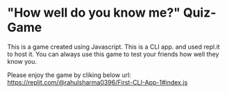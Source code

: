 # "How well do you know me?" Quiz-Game
 This is a game created using Javascript. This is a CLI app. and used repl.it to host it. You can always use this game to test your friends how well they know you.
 
 Please enjoy the game by cliking below url:
 https://replit.com/@rahulsharma0396/First-CLI-App-1#index.js
